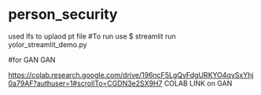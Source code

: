 # person_security
used lfs to uplaod pt file
#To run use
$ streamlit run yolor_streamlit_demo.py


#for GAN
GAN

https://colab.research.google.com/drive/196ncF5LgQvFdgURKYO4qvSxYhj0a79AF?authuser=1#scrollTo=CGDN3e2SX9H7 COLAB LINK on GAN
